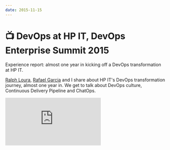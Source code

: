```yaml
---
date: 2015-11-15
---
```


# 📺 DevOps at HP IT, DevOps Enterprise Summit 2015

Experience report: almost one year in kicking off a DevOps
transformation at HP IT.

<!-- more -->

[Ralph Loura](https://twitter.com/RalphLoura), 
[Rafael Garcia](https://twitter.com/RafGar2) and I share about HP IT's DevOps 
transformation journey, almost one year in.
We get to talk about DevOps culture, Continuous Delivery Pipeline and ChatOps.

<iframe src="https://www.youtube.com/embed/q9nNqqie_sM" frameborder="0" allowfullscreen></iframe>
